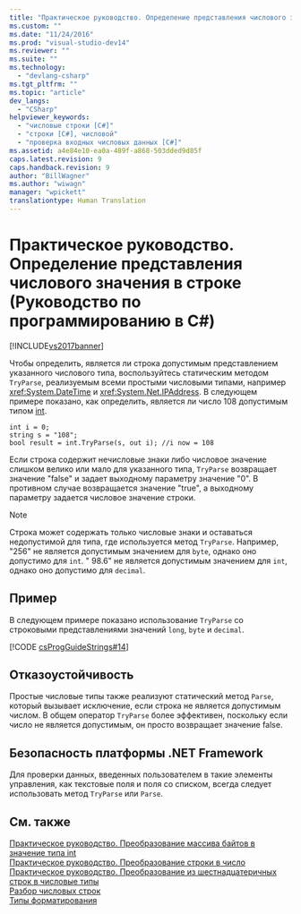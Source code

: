 ```yaml
---
title: "Практическое руководство. Определение представления числового значения в строке (Руководство по программированию в C#) | Microsoft Docs"
ms.custom: ""
ms.date: "11/24/2016"
ms.prod: "visual-studio-dev14"
ms.reviewer: ""
ms.suite: ""
ms.technology: 
  - "devlang-csharp"
ms.tgt_pltfrm: ""
ms.topic: "article"
dev_langs: 
  - "CSharp"
helpviewer_keywords: 
  - "числовые строки [C#]"
  - "строки [C#], числовой"
  - "проверка входных числовых данных [C#]"
ms.assetid: a4e84e10-ea0a-489f-a868-503dded9d85f
caps.latest.revision: 9
caps.handback.revision: 9
author: "BillWagner"
ms.author: "wiwagn"
manager: "wpickett"
translationtype: Human Translation
---
```

# Практическое руководство. Определение представления числового значения в строке (Руководство по программированию в C#)
[!INCLUDE[vs2017banner](../../../csharp/includes/vs2017banner.md)]

Чтобы определить, является ли строка допустимым представлением указанного числового типа, воспользуйтесь статическим методом `TryParse`, реализуемым всеми простыми числовыми типами, например <xref:System.DateTime> и <xref:System.Net.IPAddress>.  В следующем примере показано, как определить, является ли число 108 допустимым типом [int](../../../csharp/language-reference/keywords/int.md).  
  
```  
int i = 0;   
string s = "108";  
bool result = int.TryParse(s, out i); //i now = 108  
```  
  
 Если строка содержит нечисловые знаки либо числовое значение слишком велико или мало для указанного типа, `TryParse` возвращает значение "false" и задает выходному параметру значение "0".  В противном случае возвращается значение "true", а выходному параметру задается числовое значение строки.  
  
> [!NOTE]
>  Строка может содержать только числовые знаки и оставаться недопустимой для типа, где используется метод `TryParse`.  Например, "256" не является допустимым значением для `byte`, однако оно допустимо для `int`. "  98.6" не является допустимым значением для `int`, однако оно допустимо для `decimal`.  
  
## Пример  
 В следующем примере показано использование `TryParse` со строковыми представлениями значений `long`, `byte` и `decimal`.  
  
 [!CODE [csProgGuideStrings#14](../CodeSnippet/VS_Snippets_VBCSharp/csProgGuideStrings#14)]  
  
## Отказоустойчивость  
 Простые числовые типы также реализуют статический метод `Parse`, который вызывает исключение, если строка не является допустимым числом.  В общем оператор `TryParse` более эффективен, поскольку если число не является допустимым, он просто возвращает значение false.  
  
## Безопасность платформы .NET Framework  
 Для проверки данных, введенных пользователем в такие элементы управления, как текстовые поля и поля со списком, всегда следует использовать метод `TryParse` или `Parse`.  
  
## См. также  
 [Практическое руководство. Преобразование массива байтов в значение типа int](../../../csharp/programming-guide/types/how-to-convert-a-byte-array-to-an-int.md)   
 [Практическое руководство. Преобразование строки в число](../../../csharp/programming-guide/types/how-to-convert-a-string-to-a-number.md)   
 [Практическое руководство. Преобразование из шестнадцатеричных строк в числовые типы](../../../csharp/programming-guide/types/how-to-convert-between-hexadecimal-strings-and-numeric-types.md)   
 [Разбор числовых строк](../Topic/Parsing%20Numeric%20Strings%20in%20the%20.NET%20Framework.md)   
 [Типы форматирования](../Topic/Formatting%20Types%20in%20the%20.NET%20Framework.md)